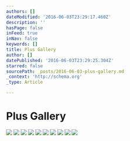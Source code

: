 ```yaml
---
authors: []
dateModified: '2016-06-03T23:29:17.460Z'
description: ''
hasPage: false
inFeed: true
inNav: false
keywords: []
title: Plus Gallery
author: []
datePublished: '2016-06-03T23:29:25.304Z'
starred: false
sourcePath: _posts/2016-06-03-plus-gallery.md
_context: 'http://schema.org'
_type: Article

---
```

# Plus Gallery
![](https://s3-us-west-2.amazonaws.com/the-grid-img/p/bda36465dc46f02c4b44b210c707c8a6c6a41c3d.jpg)
![](https://the-grid-user-content.s3-us-west-2.amazonaws.com/f8894e7f-aed0-4c28-8088-8eeb7d81472b.jpg)
![](https://the-grid-user-content.s3-us-west-2.amazonaws.com/6110c339-5b10-421c-add3-3f6821d35442.jpg)
![](https://the-grid-user-content.s3-us-west-2.amazonaws.com/c6fc0fb2-2f64-4968-a7ee-81e6e57ae2c8.jpg)
![](https://s3-us-west-2.amazonaws.com/the-grid-img/p/3198cb75c5803e29f7ea801f6f4a116181fa18a4.jpg)
![](https://the-grid-user-content.s3-us-west-2.amazonaws.com/e5b7c143-9706-4494-9869-7ad9b8179d0f.jpg)
![](https://the-grid-user-content.s3-us-west-2.amazonaws.com/aea3b527-c96f-46eb-9745-0f873e2d473c.jpg)
![](https://the-grid-user-content.s3-us-west-2.amazonaws.com/0a73d58a-0fd4-411d-8817-a637635bec7c.jpg)
![](https://the-grid-user-content.s3-us-west-2.amazonaws.com/c3a7b6c5-7e08-4f59-9a20-7346941e5c61.jpg)
![](https://the-grid-user-content.s3-us-west-2.amazonaws.com/3b8411ec-c942-4b34-8d9a-24d3c60ed08c.jpg)